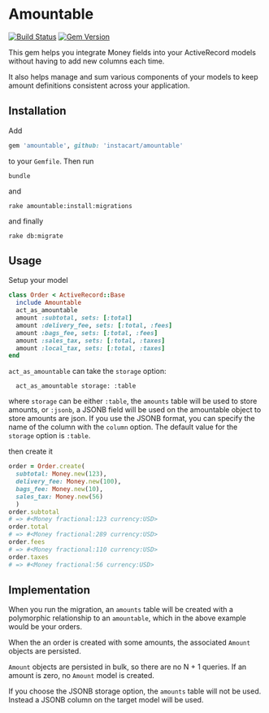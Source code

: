 # Amountable

[![Build Status](https://travis-ci.org/instacart/amountable.svg?branch=master)](https://travis-ci.org/instacart/amountable)
[![Gem Version](https://badge.fury.io/rb/amountable.svg)](https://badge.fury.io/rb/amountable)

This gem helps you integrate Money fields into your ActiveRecord models without having to add new columns each time.

It also helps manage and sum various components of your models to keep amount definitions consistent across your application.

## Installation

Add

```ruby
gem 'amountable', github: 'instacart/amountable'
```

to your `Gemfile`. Then run

```shell
bundle
```

and

```shell
rake amountable:install:migrations
```

and finally

```shell
rake db:migrate
```

## Usage

Setup your model

```ruby
class Order < ActiveRecord::Base
  include Amountable
  act_as_amountable
  amount :subtotal, sets: [:total]
  amount :delivery_fee, sets: [:total, :fees]
  amount :bags_fee, sets: [:total, :fees]
  amount :sales_tax, sets: [:total, :taxes]
  amount :local_tax, sets: [:total, :taxes]
end
```

`act_as_amountable` can take the `storage` option:

```
  act_as_amountable storage: :table
```

where `storage` can be either `:table`, the `amounts` table will be used to store amounts, or `:jsonb`, a JSONB field will be used on the amountable object to store amounts are json. If you use the JSONB format, you can specify the name of the column with the `column` option. The default value for the `storage` option is `:table`.

then create it

```ruby
order = Order.create(
  subtotal: Money.new(123),
  delivery_fee: Money.new(100),
  bags_fee: Money.new(10),
  sales_tax: Money.new(56)
  )
order.subtotal
# => #<Money fractional:123 currency:USD>
order.total
# => #<Money fractional:289 currency:USD>
order.fees
# => #<Money fractional:110 currency:USD>
order.taxes
# => #<Money fractional:56 currency:USD>
```

## Implementation

When you run the migration, an `amounts` table will be created with a polymorphic relationship to an `amountable`, which in the above example would be your orders.

When the an order is created with some amounts, the associated `Amount` objects are persisted.

`Amount` objects are persisted in bulk, so there are no N + 1 queries. If an amount is zero, no `Amount` model is created.

If you choose the JSONB storage option, the `amounts` table will not be used. Instead a JSONB column on the target model will be used.
